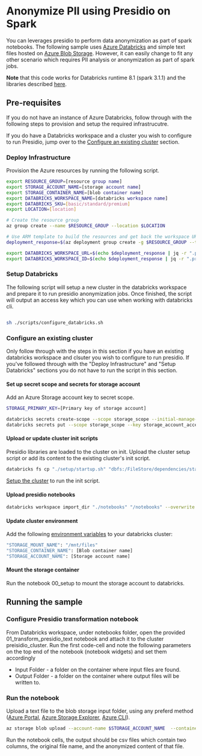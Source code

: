 # Anonymize PII using Presidio on Spark

You can leverages presidio to perform data anonymization as part of spark notebooks.
The following sample uses [Azure Databricks](https://docs.microsoft.com/en-us/azure/databricks/) and simple text files hosted on [Azure Blob Storage](https://docs.microsoft.com/en-us/azure/storage/blobs/). However, it can easily change to fit any other scenario which requires PII analysis or anonymization as part of spark jobs.

**Note** that this code works for Databricks runtime 8.1 (spark 3.1.1) and the libraries described [here](https://docs.microsoft.com/en-us/azure/databricks/release-notes/runtime/8.1).

## Pre-requisites

If you do not have an instance of Azure Databricks, follow through with the following steps to provision and setup the required infrastrucutre.

If you do have a Databricks workspace and a cluster you wish to configure to run Presidio, jump over to the [Configure an existing cluster](#Configure-an-existing-cluster) section.

### Deploy Infrastructure

Provision the Azure resources by running the following script.

``` bash
export RESOURCE_GROUP=[resource group name]
export STORAGE_ACCOUNT_NAME=[storage account name]
export STORAGE_CONTAINER_NAME=[blob container name]
export DATABRICKS_WORKSPACE_NAME=[databricks workspace name]
export DATABRICKS_SKU=[basic/standard/premium]
export LOCATION=[location]

# Create the resource group
az group create --name $RESOURCE_GROUP --location $LOCATION

# Use ARM template to build the resources and get back the workspace URL
deployment_response=$(az deployment group create -g $RESOURCE_GROUP --template-file ./docs/samples/deployments/spark/arm-template/databricks.json  --parameters location=$LOCATION workspaceName=$DATABRICKS_WORKSPACE_NAME storageAccountName=$STORAGE_ACCOUNT_NAME containerName=$STORAGE_CONTAINER_NAME)

export DATABRICKS_WORKSPACE_URL=$(echo $deployment_response | jq -r ".properties.outputs.workspaceUrl.value"  )
export DATABRICKS_WORKSPACE_ID=$(echo $deployment_response | jq -r ".properties.outputs.workspaceId.value")

```

### Setup Databricks

The following script will setup a new cluster in the databricks workspace and prepare it to run presidio anonymization jobs.
Once finished, the script will output an access key which you can use when working with databricks cli.

``` bash

sh ./scripts/configure_databricks.sh

```

### Configure an existing cluster

Only follow through with the steps in this section if you have an existing databricks workspace and clsuter you wish to configure to run presidio. If you've followed through with the "Deploy Infrastructure" and "Setup Databricks" sections you do not have to run the script in this section.

#### Set up secret scope and secrets for storage account

Add an Azure Storage account key to secret scope.

``` bash
STORAGE_PRIMARY_KEY=[Primary key of storage account]

databricks secrets create-scope --scope storage_scope --initial-manage-principal users
databricks secrets put --scope storage_scope --key storage_account_access_key --string-value "$STORAGE_PRIMARY_KEY"

```

#### Upload or update cluster init scripts

Presidio libraries are loaded to the cluster on init.
Upload the cluster setup script or add its content to the existing cluster's init script.

```bash
databricks fs cp "./setup/startup.sh" "dbfs:/FileStore/dependencies/startup.sh"

```

[Setup the cluster](https://docs.microsoft.com/en-us/azure/databricks/clusters/configure#init-scripts) to run the init script.

#### Upload presidio notebooks

```bash
databricks workspace import_dir "./notebooks" "/notebooks" --overwrite

```

#### Update cluster environment

Add the following [environment variables](https://docs.microsoft.com/en-us/azure/databricks/clusters/configure#environment-variables) to your databricks cluster:

```bash
"STORAGE_MOUNT_NAME": "/mnt/files"
"STORAGE_CONTAINER_NAME": [Blob container name]
"STORAGE_ACCOUNT_NAME": [Storage account name]

```

#### Mount the storage container

Run the notebook 00_setup to mount the storage account to databricks.

## Running the sample

### Configure Presidio transformation notebook

From Databricks workspace, under notebooks folder, open the provided 01_transform_presidio_text notebook and attach it to the cluster preisidio_cluster.
Run the first code-cell and note the following parameters on the top end of the notebook (notebook widgets) and set them accordingly

* Input Folder - a folder on the container where input files are found.
* Output Folder - a folder on the container where output files will be written to.

### Run the notebook

Upload a text file to the blob storage input folder, using any preferd method ([Azure Portal](https://docs.microsoft.com/en-us/azure/storage/blobs/storage-quickstart-blobs-portal), [Azure Storage Explorer](https://docs.microsoft.com/en-us/azure/storage/blobs/storage-quickstart-blobs-storage-explorer), [Azure CLI](https://docs.microsoft.com/en-us/azure/storage/blobs/storage-quickstart-blobs-cli)).

```bash
az storage blob upload --account-name $STORAGE_ACCOUNT_NAME  --container $STORAGE_CONTAINER_NAME --file ./[file name] --name input/[file name]
```

Run the notebook cells, the output should be csv files which contain two columns, the original file name, and the anonymized content of that file.
